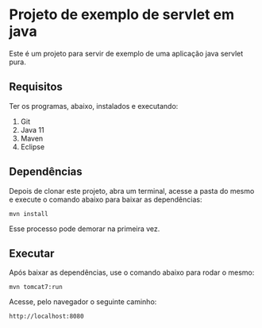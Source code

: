 # Projeto de exemplo de servlet em java

Este é um projeto para servir de exemplo de uma aplicação java servlet pura.

## Requisitos
Ter os programas, abaixo, instalados e executando:
1. Git
2. Java 11
3. Maven
4. Eclipse

## Dependências

Depois de clonar este projeto, abra um terminal, acesse a pasta do mesmo e execute o comando abaixo para baixar as dependências:

`mvn install`

Esse processo pode demorar na primeira vez.

## Executar

Após baixar as dependências, use o comando abaixo para rodar o mesmo:

`mvn tomcat7:run`

Acesse, pelo navegador o seguinte caminho:

`http://localhost:8080`
